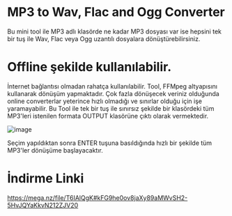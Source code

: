 # MP3 to Wav, Flac and Ogg Converter
Bu mini tool ile MP3 adlı klasörde ne kadar MP3 dosyası var ise hepsini tek bir tuş ile
Wav, Flac veya Ogg uzantılı dosyalara dönüştürebilirsiniz. 


# Offline şekilde kullanılabilir.
İnternet bağlantısı olmadan rahatça kullanılabilir.  Tool, FFMpeg altyapısını kullanarak dönüşüm yapmaktadır.
Çok fazla dönüşecek veriniz olduğunda online converterlar yeterince hızlı olmadığı ve sınırlar olduğu için işe yaramayabilir. Bu Tool ile tek bir tuş ile sınırsız şekilde bir klasördeki tüm MP3'leri istenilen formata OUTPUT klasörüne çıktı olarak vermektedir.

![image](https://github.com/user-attachments/assets/00f0405e-ce65-4925-bbb7-fb2d804c6274)

Seçim yapıldıktan sonra ENTER tuşuna basıldığında hızlı bir şekilde tüm MP3'ler dönüşüme başlayacaktır.

# İndirme Linki
https://mega.nz/file/T6IAlQgK#kFG9he0ov8jaXy89aMWvSH2-5HvJQYaKkvN212ZJV20
